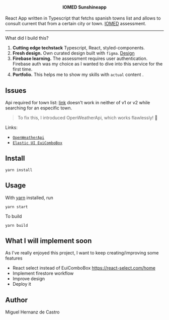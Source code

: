 <h4 align="center">
  IOMED Sunshineapp
</h4>

React App written in Typescript that fetchs spanish towns list and allows to consult current that from a certain city or town.
[IOMED](https://iomed.es/) assessment.

---

What did I build this?

1. **Cutting edge techstack** Typescript, React, styled-components.
2. **Fresh design.** Own curated design built with `figma`. [Design](https://www.figma.com/file/L09AYG8lpH6giHCH1Mb4nC/sunshineapp)
3. **Firebase learning.** The assessment requires user authentication. Firebase auth was my choice as I wanted to dive into this service for the first time.
4. **Portfolio.** This helps me to show my skills with `actual` content .

## Issues

Api required for town list: [link](https://www.el-tiempo.net/api) doesn't work in neither of v1 or v2 while searching for an especific town. 

> To fix this, I introduced OpenWeatherApi, which works flawlessly! 🚀

Links:

- [`OpenWeatherApi`](https://openweathermap.org/current)
- [`Elastic UI EuiComboBox`](https://elastic.github.io/eui/#/forms/combo-box)

## Install
```shell
yarn install 
```

## Usage

With [yarn](https://npmjs.org/) installed, run

```shell
yarn start 
```
    
To build

```shell
yarn build 
```

## What I will implement soon

As I've really enjoyed this project, I want to keep creating/improving some features

- React select instead of EuiComboBox <https://react-select.com/home>
- Implement firestore workflow
- Improve design
- Deploy it 

## Author

Miguel Hernanz de Castro
